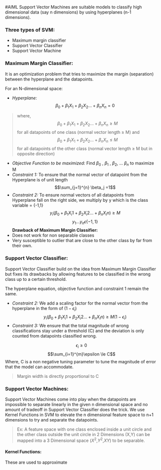 #AIML 
Support Vector Machines are suitable models to classify high dimensional data (say n dimensions) by using hyperplanes (n-1 dimensions).

### Three types of SVM:
- Maximum margin classifier
- Support Vector Classifier
- Support Vector Machine

### Maximum Margin Classifier:
It is an optimization problem that tries to maximize the margin (separation) between the hyperplane and the datapoints.

For an N-dimensional space:
- _Hyperplane:_ $$\beta_0 + \beta_1X_1 + \beta_2X_2 ...+\beta_nX_n = 0 $$
>where, $$\beta_0 + \beta_1X_1 + \beta_2X_2 ...+\beta_nX_n \ge M $$
for all datapoints of one class (normal vector length $\ge$ M) and 
$$\beta_0 + \beta_1X_1 + \beta_2X_2 ...+\beta_nX_n \le M $$
for all datapoints of the other class (normal vector length $\ge$ M but in opposite direction)


- _Objective Function to be maximized:_ Find $\beta_0$ , $\beta_1$ , $\beta_2$, ... $\beta_n$ to maximize M
- _Constraint 1:_ To ensure that the normal vector of datapoint from the Hyperplane is of unit length $$\sum_{j=1}^{n} \beta_j =1$$
- _Constraint 2:_ To ensure normal vectors of all datapoints from Hyperplane fall on the right side, we multiply by y which is the class variable = {-1,1} $$y_i(\beta_0 + \beta_1X_i1 + \beta_2X_i2 ...+\beta_nX_in) \ge M $$ $$y_1 ... y_n \epsilon \{-1,1\}$$
__Drawback of Maximum Margin Classifier:__ 
- Does not work for non separable classes
- Very susceptible to outlier that are close to the other class by far from their own.

### Support Vector Classifier:

Support Vector Classifier build on the idea from Maximum Margin Classifier but fixes its drawbacks by allowing features to be classified in the wrong class up to a certain threshold. 

The hyperplane equation, objective function and constraint 1 remain the same. 

- _Constraint 2:_ We add a scaling factor for the normal vector from the hyperplane in the form of $(1-\epsilon_i)$
$$y_i(\beta_0 + \beta_1X_i1 + \beta_2X_i2 ...+\beta_nX_in) \ge M(1-\epsilon_i) $$
- _Constraint 3:_ We ensure that the total magnitude of wrong classifications stay under a threshold (C) and the deviation is only counted from datapoints classified wrong.

$$\epsilon_i \ge 0$$
$$\sum_{i=1}^{m}\epsilon \le C$$
Where, C is a non negative tuning parameter to tune the magnitude of error that the model can accommodate. 
> Margin width is directly proportional to C

### Support Vector Machines:
Support Vector Machines come into play when the datapoints are impossible to separate linearly in the given n dimensional space and no amount of tradeoff in Support Vector Classifier does the trick. We use Kernel Functions in SVM to elevate the n dimensional feature space to n+1 dimensions to try and separate the datapoints. 

>Ex: A feature space with one class enclosed inside a unit circle and the other class outside the unit circle in 2 Dimensions (X,Y) can be mapped into a 3 Dimensional space ($X^2$,$Y^2$,$XY$) to be separable.

#### Kernel Functions:
These are used to approximate 